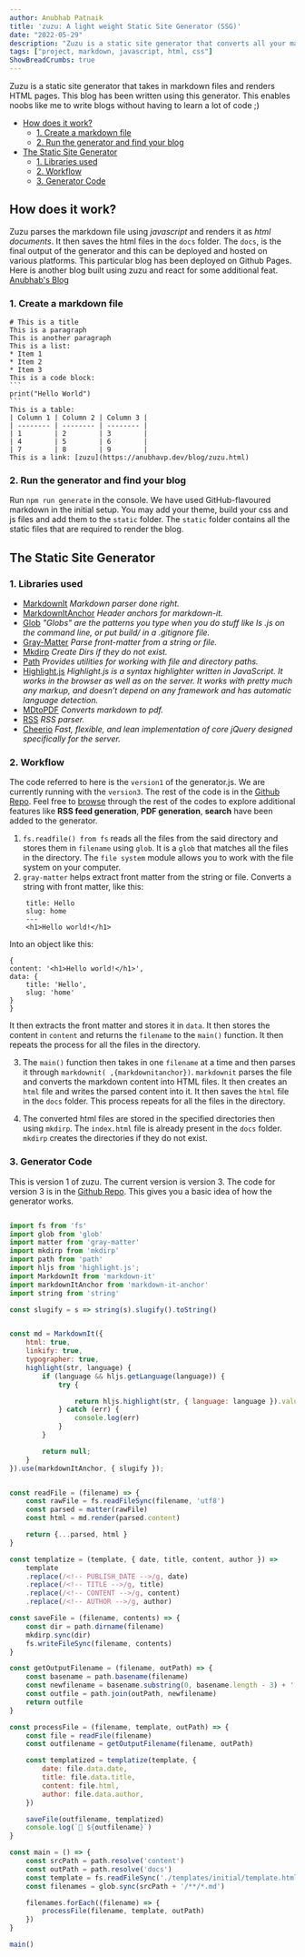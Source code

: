 ```yaml
---
author: Anubhab Patnaik
title: 'zuzu: A light weight Static Site Generator (SSG)'
date: "2022-05-29"
description: "Zuzu is a static site generator that converts all your markdown files into static html pages. It uses Github-flavoured Markdown CSS and highlight.js to beautify code snippets."
tags: ["project, markdown, javascript, html, css"]
ShowBreadCrumbs: true 
---
```

Zuzu is a static site generator that takes in markdown files and renders HTML pages. This blog has been written using this generator. This enables noobs like me to write blogs without having to learn a lot of code ;)

- [How does it work?](#how-does-it-work)
  - [1. Create a markdown file](#1-create-a-markdown-file)
  - [2. Run the generator and find your blog](#2-run-the-generator-and-find-your-blog)
- [The Static Site Generator](#the-static-site-generator)
  - [1. Libraries used](#1-libraries-used)
  - [2. Workflow](#2-workflow)
  - [3. Generator Code](#3-generator-code)
  
## How does it work?

Zuzu parses the markdown file using *javascript* and renders it as *html documents*. It then saves the html files in the `docs` folder. The `docs`, is the final output of the generator and this can be deployed and hosted on various platforms. This particular blog has been deployed on Github Pages. Here is another blog built using zuzu and react for some additional feat. [Anubhab's Blog](https://anubhavp.dev/oldblog/)

### 1. Create a markdown file

    # This is a title
    This is a paragraph
    This is another paragraph
    This is a list:
    * Item 1
    * Item 2
    * Item 3
    This is a code block:
    ```
    print("Hello World")
    ```
    This is a table:
    | Column 1 | Column 2 | Column 3 |
    | -------- | -------- | -------- |
    | 1        | 2        | 3        |
    | 4        | 5        | 6        |
    | 7        | 8        | 9        |
    This is a link: [zuzu](https://anubhavp.dev/blog/zuzu.html)

### 2. Run the generator and find your blog

Run `npm run generate` in the console. We have used GitHub-flavoured markdown in the initial setup. You may add your theme, build your css and js files and add them to the `static` folder. The `static` folder contains all the static files that are required to render the blog.

## The Static Site Generator

### 1. Libraries used

- [MarkdownIt](https://www.npmjs.com/package/markdown-it) *Markdown parser done right.*
- [MarkdownItAnchor](https://www.npmjs.com/package/markdown-it-anchor) *Header anchors for markdown-it.*
- [Glob](https://www.npmjs.com/package/glob) *"Globs" are the patterns you type when you do stuff like ls .js on the command line, or put build/ in a .gitignore file.*
- [Gray-Matter](https://www.npmjs.com/package/gray-matter) *Parse front-matter from a string or file.*
- [Mkdirp](https://npmjs.com/package/mkdirp) *Create Dirs if they do not exist.*
- [Path](https://nodejs.org/api/path.html) *Provides utilities for working with file and directory paths.*
- [Highlight.js](https://highlightjs.org/) *Highlight.js is a syntax highlighter written in JavaScript. It works in the browser as well as on the server. It works with pretty much any markup, and doesn’t depend on any framework and has automatic language detection.*
- [MDtoPDF](https://www.npmjs.com/package/md-to-pdf) *Converts markdown to pdf.*
- [RSS](https://www.npmjs.com/package/rss) *RSS parser.*
- [Cheerio](https://www.npmjs.com/package/cheerio) *Fast, flexible, and lean implementation of core jQuery designed specifically for the server.*

### 2. Workflow

The code referred to here is the `version1` of the generator.js. We are currently running with the `version3`. The rest of the code is in the [Github Repo](https://github.com/fuzzymfx/zuzu). Feel free to [browse](https://github.com/fuzzymfx/zuzu) through the rest of the codes to explore additional features like **RSS feed generation**, **PDF generation**, **search** have been added to the generator.

1. `fs.readfile() from fs` reads all the files from the said directory and stores them in `filename` using `glob`. It is a `glob` that matches all the files in the directory. The `file system` module allows you to work with the file system on your computer.
1. `gray-matter` helps extract front matter from the string or file.
Converts a string with front matter, like this:

```
    title: Hello
    slug: home
    ---
    <h1>Hello world!</h1>
```

Into an object like this:

    {
    content: '<h1>Hello world!</h1>',
    data: { 
        title: 'Hello', 
        slug: 'home' 
    }
    }

 It then extracts the front matter and stores it in `data`. It then stores the content in `content` and returns the `filename` to the `main()` function. It then repeats the process for all the files in the directory.

3. The `main()` function then takes in one `filename` at a time and then parses it through `markdownit( ,{markdownitanchor})`. `markdownit` parses the file and converts the markdown content into HTML files. It then creates an `html` file and writes the parsed content into it. It then saves the `html` file in the `docs` folder. This process repeats for all the files in the directory.

4. The converted html files are stored in the specified directories then using `mkdirp`. The `index.html` file is already present in the `docs` folder. `mkdirp` creates the directories if they do not exist.

### 3. Generator Code

This is version 1 of zuzu. The current version is version 3. The code for version 3 is in the [Github Repo](https://github.com/fuzzymfx/zuzu). This gives you a basic idea of how the generator works.

```js

import fs from 'fs'
import glob from 'glob'
import matter from 'gray-matter'
import mkdirp from 'mkdirp'
import path from 'path'
import hljs from 'highlight.js';
import MarkdownIt from 'markdown-it'
import markdownItAnchor from 'markdown-it-anchor'
import string from 'string'

const slugify = s => string(s).slugify().toString()


const md = MarkdownIt({
    html: true,
    linkify: true,
    typographer: true,
    highlight(str, language) {
        if (language && hljs.getLanguage(language)) {
            try {

                return hljs.highlight(str, { language: language }).value;
            } catch (err) {
                console.log(err)
            }
        }

        return null;
    }
}).use(markdownItAnchor, { slugify });


const readFile = (filename) => {
    const rawFile = fs.readFileSync(filename, 'utf8')
    const parsed = matter(rawFile)
    const html = md.render(parsed.content)

    return {...parsed, html }
}

const templatize = (template, { date, title, content, author }) =>
    template
    .replace(/<!-- PUBLISH_DATE -->/g, date)
    .replace(/<!-- TITLE -->/g, title)
    .replace(/<!-- CONTENT -->/g, content)
    .replace(/<!-- AUTHOR -->/g, author)

const saveFile = (filename, contents) => {
    const dir = path.dirname(filename)
    mkdirp.sync(dir)
    fs.writeFileSync(filename, contents)
}

const getOutputFilename = (filename, outPath) => {
    const basename = path.basename(filename)
    const newfilename = basename.substring(0, basename.length - 3) + '.html'
    const outfile = path.join(outPath, newfilename)
    return outfile
}

const processFile = (filename, template, outPath) => {
    const file = readFile(filename)
    const outfilename = getOutputFilename(filename, outPath)

    const templatized = templatize(template, {
        date: file.data.date,
        title: file.data.title,
        content: file.html,
        author: file.data.author,
    })

    saveFile(outfilename, templatized)
    console.log(`📝 ${outfilename}`)
}

const main = () => {
    const srcPath = path.resolve('content')
    const outPath = path.resolve('docs')
    const template = fs.readFileSync('./templates/initial/template.html', 'utf8')
    const filenames = glob.sync(srcPath + '/**/*.md')

    filenames.forEach((filename) => {
        processFile(filename, template, outPath)
    })
}

main()

```
